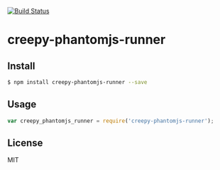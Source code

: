 [![Build Status](https://travis-ci.org/kaelzhang/creepy-phantomjs-runner.svg?branch=master)](https://travis-ci.org/kaelzhang/creepy-phantomjs-runner)
<!-- optional appveyor tst
[![Windows Build Status](https://ci.appveyor.com/api/projects/status/github/kaelzhang/creepy-phantomjs-runner?branch=master&svg=true)](https://ci.appveyor.com/project/kaelzhang/creepy-phantomjs-runner)
-->
<!-- optional npm version
[![NPM version](https://badge.fury.io/js/creepy-phantomjs-runner.svg)](http://badge.fury.io/js/creepy-phantomjs-runner)
-->
<!-- optional npm downloads
[![npm module downloads per month](http://img.shields.io/npm/dm/creepy-phantomjs-runner.svg)](https://www.npmjs.org/package/creepy-phantomjs-runner)
-->
<!-- optional dependency status
[![Dependency Status](https://david-dm.org/kaelzhang/creepy-phantomjs-runner.svg)](https://david-dm.org/kaelzhang/creepy-phantomjs-runner)
-->

# creepy-phantomjs-runner

<!-- description -->

## Install

```sh
$ npm install creepy-phantomjs-runner --save
```

## Usage

```js
var creepy_phantomjs_runner = require('creepy-phantomjs-runner');
```

## License

MIT
